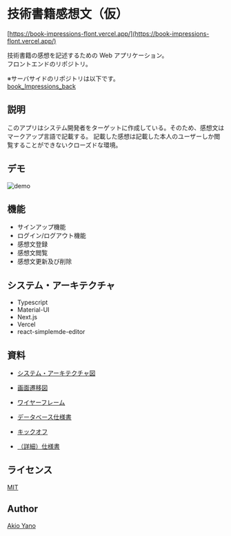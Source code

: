 # 技術書籍感想文（仮）

[https://book-impressions-flont.vercel.app/](https://book-impressions-flont.vercel.app/)

技術書籍の感想を記述するための Web アプリケーション。  
フロントエンドのリポジトリ。

※サーバサイドのリポジトリは以下です。  
[book_Impressions_back](https://github.com/AkiUnleash/book_Impressions_back)

## 説明

このアプリはシステム開発者をターゲットに作成している。そのため、感想文はマークアップ言語で記載する。
記載した感想は記載した本人のユーザーしか閲覧することができないクローズドな環境。

## デモ

![demo](https://user-images.githubusercontent.com/50258433/120408953-f77d0180-c38a-11eb-988d-3f168499f24e.gif)

## 機能

- サインアップ機能
- ログイン/ログアウト機能
- 感想文登録
- 感想文閲覧
- 感想文更新及び削除

## システム・アーキテクチャ

- Typescript
- Material-UI
- Next.js
- Vercel
- react-simplemde-editor

## 資料

- [システム・アーキテクチャ図](https://cacoo.com/diagrams/5MgOFf1z3nImOLjF/E8CEA)

- [画面遷移図](https://cacoo.com/diagrams/5MgOFf1z3nImOLjF/EBE96?reload_rt=1620993344752_0)

- [ワイヤーフレーム](https://www.figma.com/file/YB0P7UIoXzgTWu5Vllgpbc/Book-implesions?node-id=0%3A1)

- [データベース仕様書](https://cacoo.com/diagrams/5MgOFf1z3nImOLjF/95A3F)

- [キックオフ](https://drive.google.com/file/d/1FPf8qS8_9-phvvcSqlxaWNJepr4lX_Ff/view?usp=sharing)
- [（詳細）仕様書](https://drive.google.com/file/d/1Yms36qpE3XEarAj4ApzjPpoOB6Uiq2X5/view?usp=sharing)

## ライセンス

[MIT](https://github.com/tcnksm/tool/blob/master/LICENCE)

## Author

[Akio Yano](https://github.com/AkiUnleash)
